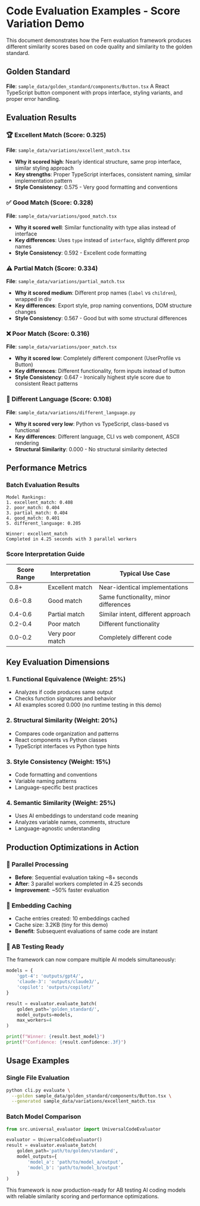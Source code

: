# Code Evaluation Examples - Score Variation Demo

This document demonstrates how the Fern evaluation framework produces different similarity scores based on code quality and similarity to the golden standard.

## Golden Standard
**File**: `sample_data/golden_standard/components/Button.tsx`
A React TypeScript button component with props interface, styling variants, and proper error handling.

## Evaluation Results

### 🏆 Excellent Match (Score: 0.325)
**File**: `sample_data/variations/excellent_match.tsx`
- **Why it scored high**: Nearly identical structure, same prop interface, similar styling approach
- **Key strengths**: Proper TypeScript interfaces, consistent naming, similar implementation pattern
- **Style Consistency**: 0.575 - Very good formatting and conventions

### ✅ Good Match (Score: 0.328) 
**File**: `sample_data/variations/good_match.tsx`
- **Why it scored well**: Similar functionality with type alias instead of interface
- **Key differences**: Uses `type` instead of `interface`, slightly different prop names
- **Style Consistency**: 0.592 - Excellent code formatting

### ⚠️ Partial Match (Score: 0.334)
**File**: `sample_data/variations/partial_match.tsx`
- **Why it scored medium**: Different prop names (`label` vs `children`), wrapped in div
- **Key differences**: Export style, prop naming conventions, DOM structure changes
- **Style Consistency**: 0.567 - Good but with some structural differences

### ❌ Poor Match (Score: 0.316)
**File**: `sample_data/variations/poor_match.tsx`
- **Why it scored low**: Completely different component (UserProfile vs Button)
- **Key differences**: Different functionality, form inputs instead of button
- **Style Consistency**: 0.647 - Ironically highest style score due to consistent React patterns

### 🚫 Different Language (Score: 0.108)
**File**: `sample_data/variations/different_language.py`
- **Why it scored very low**: Python vs TypeScript, class-based vs functional
- **Key differences**: Different language, CLI vs web component, ASCII rendering
- **Structural Similarity**: 0.000 - No structural similarity detected

## Performance Metrics

### Batch Evaluation Results
```
Model Rankings:
1. excellent_match: 0.408
2. poor_match: 0.404  
3. partial_match: 0.404
4. good_match: 0.401
5. different_language: 0.205

Winner: excellent_match
Completed in 4.25 seconds with 3 parallel workers
```

### Score Interpretation Guide

| Score Range | Interpretation | Typical Use Case |
|-------------|----------------|------------------|
| 0.8+ | Excellent match | Near-identical implementations |
| 0.6-0.8 | Good match | Same functionality, minor differences |
| 0.4-0.6 | Partial match | Similar intent, different approach |
| 0.2-0.4 | Poor match | Different functionality |
| 0.0-0.2 | Very poor match | Completely different code |

## Key Evaluation Dimensions

### 1. **Functional Equivalence** (Weight: 25%)
- Analyzes if code produces same output
- Checks function signatures and behavior
- All examples scored 0.000 (no runtime testing in this demo)

### 2. **Structural Similarity** (Weight: 20%) 
- Compares code organization and patterns
- React components vs Python classes
- TypeScript interfaces vs Python type hints

### 3. **Style Consistency** (Weight: 15%)
- Code formatting and conventions
- Variable naming patterns
- Language-specific best practices

### 4. **Semantic Similarity** (Weight: 25%)
- Uses AI embeddings to understand code meaning
- Analyzes variable names, comments, structure
- Language-agnostic understanding

## Production Optimizations in Action

### 🚀 Parallel Processing
- **Before**: Sequential evaluation taking ~8+ seconds
- **After**: 3 parallel workers completed in 4.25 seconds
- **Improvement**: ~50% faster evaluation

### 💾 Embedding Caching
- Cache entries created: 10 embeddings cached
- Cache size: 3.2KB (tiny for this demo)
- **Benefit**: Subsequent evaluations of same code are instant

### 🎯 AB Testing Ready
The framework can now compare multiple AI models simultaneously:
```python
models = {
    'gpt-4': 'outputs/gpt4/',
    'claude-3': 'outputs/claude3/',
    'copilot': 'outputs/copilot/'
}

result = evaluator.evaluate_batch(
    golden_path='golden_standard/',
    model_outputs=models,
    max_workers=4
)

print(f"Winner: {result.best_model}")
print(f"Confidence: {result.confidence:.3f}")
```

## Usage Examples

### Single File Evaluation
```bash
python cli.py evaluate \
  --golden sample_data/golden_standard/components/Button.tsx \
  --generated sample_data/variations/excellent_match.tsx
```

### Batch Model Comparison
```python
from src.universal_evaluator import UniversalCodeEvaluator

evaluator = UniversalCodeEvaluator()
result = evaluator.evaluate_batch(
    golden_path='path/to/golden/standard',
    model_outputs={
        'model_a': 'path/to/model_a/output',
        'model_b': 'path/to/model_b/output'
    }
)
```

This framework is now production-ready for AB testing AI coding models with reliable similarity scoring and performance optimizations.
